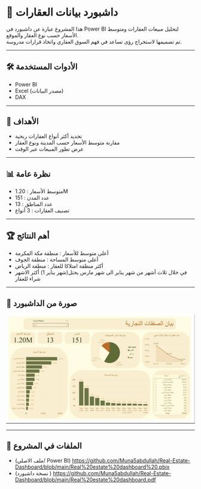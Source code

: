 # 🏡 داشبورد بيانات العقارات

هذا المشروع عبارة عن داشبورد في Power BI لتحليل مبيعات العقارات ومتوسط الأسعار حسب نوع العقار والموقع.  
تم تصميمها لاستخراج رؤى تساعد في فهم السوق العقاري واتخاذ قرارات مدروسة.

---
## 🛠 الأدوات المستخدمة
- Power BI  
- Excel (مصدر البيانات)  
- DAX
---

## 🎯 الأهداف
- تحديد أكثر أنواع العقارات ربحية  
- مقارنة متوسط الأسعار حسب المدينة ونوع العقار  
- عرض تطور المبيعات عبر الوقت
---

## 📊 نظرة عامة
- متوسط الأسعار : 1.20M
- عدد المدن : 151
- عدد المناطق : 13
- تصنيف العقارات : 3 أنواع

 ---

## 🏆 أهم النتائج
- أعلى متوسط للأسعار : منطقة مكة المكرمة
- أعلى متوسط المساحة : منطقة الجوف
- أكثر منطقة امتلاكا للعقار : منطقة الرياض
- في خلال ثلاث أشهر من شهر يناير الى شهر مارس يحتل(شهر يناير 1) أكثر الاشهر شراء للعقار
--- 

## 📸 صورة من الداشبورد 
![Dashboard](Dashboard.jpg)  

---
## 📂 الملفات في المشروع
- (ملف الاصلي/ Power BI) https://github.com/Muna5abdullah/Real-Estate-Dashboard/blob/main/Real%20estate%20dashboard%20.pbix 
- (نسخة داشبورد )  https://github.com/Muna5abdullah/Real-Estate-Dashboard/blob/main/Real%20estate%20dashboard.pdf 
